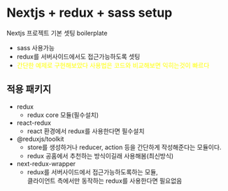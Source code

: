 # Nextjs + redux + sass setup

Nextjs 프로젝트 기본 셋팅 boilerplate

- sass 사용가능
- redux를 서버사이드에서도 접근가능하도록 셋팅
- <span style="color:yellow">간단한 예제로 구현해보았다 사용법은 코드와 비교해보면 익히는것이 빠르다</span>

## 적용 패키지

- redux
  - redux core 모듈(필수설치)
- react-redux
  - react 환경에서 redux를 사용한다면 필수설치
- @reduxjs/toolkit
  - store를 생성하거나 reducer, action 등을 간단하게 작성해준다는 모듈이다.
  - redux 공홈에서 추천하는 방식이길래 사용해봄(최신방식)
- next-redux-wrapper
  - redux를 서버사이드에서 접근가능하도록하는 모듈,  
    클라이언트 측에서만 동작하는 redux를 사용한다면 필요없음
